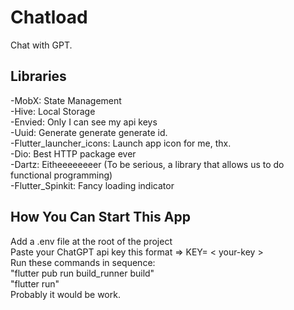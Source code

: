 # Chatload

Chat with GPT.

## Libraries
  -MobX: State Management <br>
  -Hive: Local Storage <br>
  -Envied: Only I can see my api keys <br>
  -Uuid: Generate generate generate id. <br>
  -Flutter_launcher_icons: Launch app icon for me, thx. <br>
  -Dio: Best HTTP package ever <br>
  -Dartz: Eitheeeeeeeer (To be serious, a library that allows us to do functional programming) <br>
  -Flutter_Spinkit: Fancy loading indicator <br>

## How You Can Start This App
  Add a .env file at the root of the project <br>
  Paste your ChatGPT api key this format => KEY= < your-key > <br>
  Run these commands in sequence: <br>
    "flutter pub run build_runner build"  <br>
    "flutter run" <br>
  Probably it would be work. <br>
  
  
